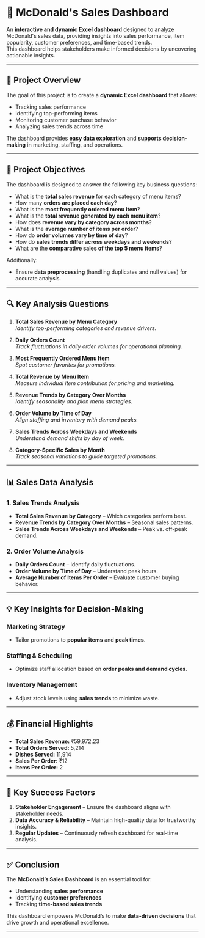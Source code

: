 # 🍔 McDonald's Sales Dashboard

An **interactive and dynamic Excel dashboard** designed to analyze McDonald's sales data, providing insights into sales performance, item popularity, customer preferences, and time-based trends.  
This dashboard helps stakeholders make informed decisions by uncovering actionable insights.

---

## 📌 Project Overview
The goal of this project is to create a **dynamic Excel dashboard** that allows:
- Tracking sales performance
- Identifying top-performing items
- Monitoring customer purchase behavior
- Analyzing sales trends across time

The dashboard provides **easy data exploration** and **supports decision-making** in marketing, staffing, and operations.

---

## 🎯 Project Objectives
The dashboard is designed to answer the following key business questions:

- What is the **total sales revenue** for each category of menu items?  
- How many **orders are placed each day**?  
- What is the **most frequently ordered menu item**?  
- What is the **total revenue generated by each menu item**?  
- How does **revenue vary by category across months**?  
- What is the **average number of items per order**?  
- How do **order volumes vary by time of day**?  
- How do **sales trends differ across weekdays and weekends**?  
- What are the **comparative sales of the top 5 menu items**?  

Additionally:
- Ensure **data preprocessing** (handling duplicates and null values) for accurate analysis.

---

## 🔍 Key Analysis Questions
1. **Total Sales Revenue by Menu Category**  
   *Identify top-performing categories and revenue drivers.*

2. **Daily Orders Count**  
   *Track fluctuations in daily order volumes for operational planning.*

3. **Most Frequently Ordered Menu Item**  
   *Spot customer favorites for promotions.*

4. **Total Revenue by Menu Item**  
   *Measure individual item contribution for pricing and marketing.*

5. **Revenue Trends by Category Over Months**  
   *Identify seasonality and plan menu strategies.*

6. **Order Volume by Time of Day**  
   *Align staffing and inventory with demand peaks.*

7. **Sales Trends Across Weekdays and Weekends**  
   *Understand demand shifts by day of week.*

8. **Category-Specific Sales by Month**  
   *Track seasonal variations to guide targeted promotions.*

---

## 📊 Sales Data Analysis
### 1. Sales Trends Analysis
- **Total Sales Revenue by Category** – Which categories perform best.  
- **Revenue Trends by Category Over Months** – Seasonal sales patterns.  
- **Sales Trends Across Weekdays and Weekends** – Peak vs. off-peak demand.

### 2. Order Volume Analysis
- **Daily Orders Count** – Identify daily fluctuations.  
- **Order Volume by Time of Day** – Understand peak hours.  
- **Average Number of Items Per Order** – Evaluate customer buying behavior.

---

## 💡 Key Insights for Decision-Making
### Marketing Strategy
- Tailor promotions to **popular items** and **peak times**.

### Staffing & Scheduling
- Optimize staff allocation based on **order peaks and demand cycles**.

### Inventory Management
- Adjust stock levels using **sales trends** to minimize waste.

---

## 💰 Financial Highlights
- **Total Sales Revenue:** ₹59,972.23  
- **Total Orders Served:** 5,214  
- **Dishes Served:** 11,914  
- **Sales Per Order:** ₹12  
- **Items Per Order:** 2  

---

## 🚀 Key Success Factors
1. **Stakeholder Engagement** – Ensure the dashboard aligns with stakeholder needs.  
2. **Data Accuracy & Reliability** – Maintain high-quality data for trustworthy insights.  
3. **Regular Updates** – Continuously refresh dashboard for real-time analysis.  

---

## ✅ Conclusion
The **McDonald’s Sales Dashboard** is an essential tool for:
- Understanding **sales performance**
- Identifying **customer preferences**
- Tracking **time-based sales trends**

This dashboard empowers McDonald’s to make **data-driven decisions** that drive growth and operational excellence.

---




